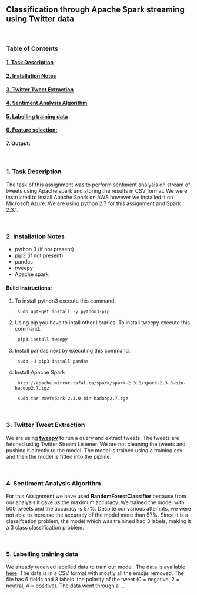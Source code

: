 ## Classification through Apache Spark streaming using Twitter data


</br>

### Table of Contents


#### [1. Task Description](https://github.com/amantewary/Sentiment-Analysis-of-Tweets-Using-ETL-process-and-Elastic-Search#1-task-description-1)

#### [2. Installation Notes](https://github.com/amantewary/Sentiment-Analysis-of-Tweets-Using-ETL-process-and-Elastic-Search#2-twitter-tweet-extraction-1)
#### [3. Twitter Tweet Extraction](https://github.com/amantewary/Sentiment-Analysis-of-Tweets-Using-ETL-process-and-Elastic-Search#2-twitter-tweet-extraction-1)
#### [4. Sentiment Analysis Algorithm](https://github.com/amantewary/Sentiment-Analysis-of-Tweets-Using-ETL-process-and-Elastic-Search#3-sentiment-analysis-1)
#### [5. Labelling training data](https://github.com/amantewary/Sentiment-Analysis-of-Tweets-Using-ETL-process-and-Elastic-Search#4-loading-data-into-elasticsearch)
#### [6. Feature selection:](https://github.com/amantewary/Sentiment-Analysis-of-Tweets-Using-ETL-process-and-Elastic-Search#5-etl-as-a-batch-process-bonus-1)
#### [7. Output:](https://github.com/amantewary/Sentiment-Analysis-of-Tweets-Using-ETL-process-and-Elastic-Search#6-licence)

</br>

### 1. Task Description

The task of this assignment was to perform sentiment analysis on stream of tweets using Apache spark and storing the results in CSV format. We were instructed to install Apache Spark on AWS however we installed it on Microsoft Azure. We are using python 2.7 for this assignment and Spark 2.3.1.

</br>

### 2. Installation Notes

* python 3 (if not present)
* pip3 (if not present)
* pandas
* tweepy
* Apache spark


#### Build Instructions:

1. To install python3 execute this command.

        sudo apt-get install -y python3-pip
        
2. Using pip you have to intall other libraries. To install tweepy execute this command.

        pip3 install tweepy
        
3. Install pandas next by executing this command.

        sudo -H pip3 install pandas
        
4. Install Apache Spark

        http://apache.mirror.rafal.ca/spark/spark-2.3.0/spark-2.3.0-bin-hadoop2.7.tgz
        
        sudo tar zxvfspark-2.3.0-bin-hadoop2.7.tgz
        

</br>

### 3. Twitter Tweet Extraction

We are using **[tweepy](https://github.com/tweepy/tweepy)** to run a query and extract tweets. The tweets are fetched using Twitter Stream Listener. We are not cleaning the tweets and pushing it directly to the model. The model is trained using a training csv and then the model is fitted into the pipline.

</br>

### 4. Sentiment Analysis Algorithm

For this Assignment we have used **RandomForestClassifier** because from our analysis it gave us the maximum accuracy. We trained the model with 500 tweets and the accuracy is 57%. Despite our various attempts, we were not able to increase the accuracy of the model more than 57%. Since it is a classifcation problem, the model which was trainined had 3 labels, making it a 3 class classification problem.

</br>

### 5. Labelling training data

We already received labelled data to train our model. The data is available [here](http://help.sentiment140.com/for-students/). The data is in a CSV format with mostly all the emojis removed. The file has 6 fields and 3 labels. the polarity of the tweet (0 = negative, 2 = neutral, 4 = positive). The data went through a ...


